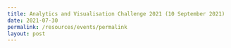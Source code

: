 ```yaml
---
title: Analytics and Visualisation Challenge 2021 (10 September 2021)
date: 2021-07-30
permalink: /resources/events/permalink
layout: post
---
```

